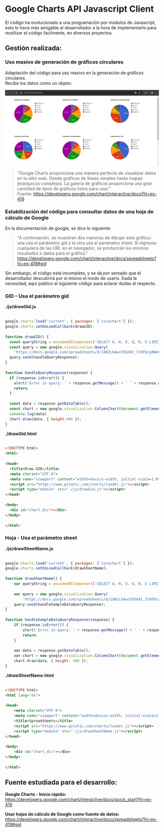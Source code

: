 # Google Charts API Javascript Client

El código ha evolucionado a una programación por módulos de Javascript, 
esto lo hace más amigable al desarrollador a la hora de implementarlo para
reutilizar el código facilmente, en diversos proyectos.

## Gestión realizada:

### Uso masivo de generación de gráficos circulares
Adaptación del código para uso masivo en la generación de gráficos circulares.  
Recibe los datos como un objeto. 

![alt text](./images/image.png)

> "Google Charts proporciona una manera perfecta de visualizar datos en tu sitio web.
> Desde gráficos de líneas simples hasta mapas jerárquicos complejos. La galería de
> gráficos proporciona una gran cantidad de tipos de gráficos listos para usar."  
> Fuente: https://developers.google.com/chart/interactive/docs?hl=es-419

### Estabilización del código para consultar datos de una hoja de cálculo de Google

En la documentación de google, se dice lo siguiente:

> "A continuación, se muestran dos maneras de dibujar este
> gráfico: una usa el parámetro gid y la otra usa el parámetro
> sheet. Si ingresas cualquiera de las URL en el navegador, se
> producirán los mismos resultados o datos para el gráfico."  
> https://developers.google.com/chart/interactive/docs/spreadsheets?hl=es-419#gid

Sin embargo, el código está incompleto, y se da por sentado que el desarrollador
descubrirá por sí mismo el modo de usarlo. Dada la necesidad, aqui publico el siguiente código para aclarar dudas al respecto.

### GID - Usa el parámetro gid

<b>./js/drawGid.js</b>

```Javascript

google.charts.load('current', { packages: ['corechart'] });
google.charts.setOnLoadCallback(drawGID);

function drawGID() {
  const queryString = encodeURIComponent('SELECT A, H, O, Q, R, U LIMIT 5 OFFSET 8');
  const query = new google.visualization.Query(
    'https://docs.google.com/spreadsheets/d/1XWJLkAwch5GXAt_7zOFDcg8Wm8Xv29_8PWuuW15qmAE/gviz/tq?gid=0&headers=1&tq=' + queryString);
  query.send(handleQueryResponse);
}

function handleQueryResponse(response) {
  if (response.isError()) {
    alert('Error in query: ' + response.getMessage() + ' ' + response.getDetailedMessage());
    return;
  }

  const data = response.getDataTable();
  const chart = new google.visualization.ColumnChart(document.getElementById('chart_div'));
  console.log(data)
  chart.draw(data, { height:400 });
}

```

<b>./drawGid.html</b>

```HTML

<!DOCTYPE html>
<html>

<head>
  <title>Draw GID</title>
  <meta charset="UTF-8">
  <meta name="viewport" content="width=device-width, initial-scale=1.0">
  <script src="https://www.gstatic.com/charts/loader.js"></script>
  <script type="module" src="./js/drawGid.js"></script>
</head>

<body>
  <div id="chart_div"></div>
</body>

</html>

```



### Hoja - Usa el parámetro sheet

<b>./js/drawSheetName.js</b>

```Javascript

google.charts.load('current', { packages: ['corechart'] });
google.charts.setOnLoadCallback(drawSheetName);

function drawSheetName() {
    var queryString = encodeURIComponent('SELECT A, H, O, Q, R, U LIMIT 5 OFFSET 8');

    var query = new google.visualization.Query(
        'https://docs.google.com/spreadsheets/d/1XWJLkAwch5GXAt_7zOFDcg8Wm8Xv29_8PWuuW15qmAE/gviz/tq?sheet=Sheet1&headers=1&tq=' + queryString);
    query.send(handleSampleDataQueryResponse);
}

function handleSampleDataQueryResponse(response) {
    if (response.isError()) {
        alert('Error in query: ' + response.getMessage() + ' ' + response.getDetailedMessage());
        return;
    }

    var data = response.getDataTable();
    var chart = new google.visualization.ColumnChart(document.getElementById('chart_div'));
    chart.draw(data, { height: 400 });
}
```

<b>./drawSheetName.html</b>

```HTML

<!DOCTYPE html>
<html lang="en">

<head>
    <meta charset="UTF-8">
    <meta name="viewport" content="width=device-width, initial-scale=1.0">
    <title>Spreadsheets</title>
    <script src="https://www.gstatic.com/charts/loader.js"></script>
    <script type="module" src="./js/drawSheetName.js"></script>
</head>

<body>
    <div id="chart_div"></div>
</body>

</html>
```

## Fuente estudiada para el desarrollo:  
<b>Google Charts - Inicio rápido:</b>  
https://developers.google.com/chart/interactive/docs/quick_start?hl=es-419


<b>Usar hojas de cálculo de Google como fuente de datos:</b>
https://developers.google.com/chart/interactive/docs/spreadsheets?hl=es-419#gid